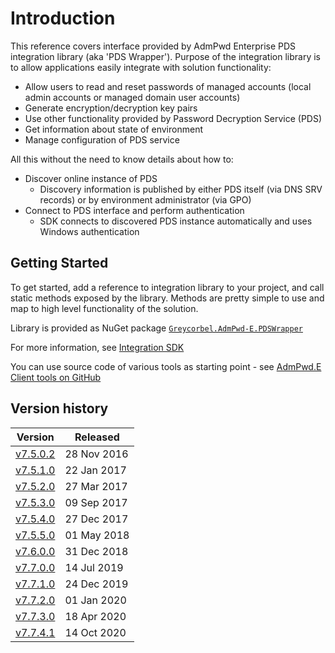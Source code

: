 # Introduction

This reference covers interface provided by AdmPwd Enterprise PDS integration library (aka 'PDS Wrapper'). Purpose of the integration library is to allow applications easily integrate with solution functionality:
* Allow users to read and reset passwords of managed accounts (local admin accounts or managed domain user accounts)
* Generate encryption/decryption key pairs
* Use other functionality provided by Password Decryption Service (PDS)
* Get information about state of environment
* Manage configuration of PDS service

All this without the need to know details about how to:
* Discover online instance of PDS
    * Discovery information is published by either PDS itself (via DNS SRV records) or by environment administrator (via GPO)
* Connect to PDS interface and perform authentication
    * SDK connects to discovered PDS instance automatically and uses Windows authentication

## Getting Started
To get started, add a reference to integration library to your project, and call static methods exposed by the library. Methods are pretty simple to use and map to high level functionality of the solution.

Library is provided as NuGet package [`Greycorbel.AdmPwd-E.PDSWrapper`](https://www.nuget.org/packages/Greycorbel.AdmPwd-E.PDSWrapper/)

For more information, see [Integration SDK](Specification/Management-Tools.md#integration-sdk)

You can use source code of various tools as starting point - see [AdmPwd.E Client tools on GitHub](https://github.com/GreyCorbel/admpwd-e/tree/master/Clients)

## Version history

|Version|Released|
|-------|--------|
|[v7.5.0.2](Version/v7.5.0.2.md)|28 Nov 2016|
|[v7.5.1.0](Version/v7.5.1.0.md)|22 Jan 2017|
|[v7.5.2.0](Version/v7.5.2.0.md)|27 Mar 2017|
|[v7.5.3.0](Version/v7.5.3.0.md)|09 Sep 2017|
|[v7.5.4.0](Version/v7.5.4.0.md)|27 Dec 2017|
|[v7.5.5.0](Version/v7.5.5.0.md)|01 May 2018|
|[v7.6.0.0](Version/v7.6.0.0.md)|31 Dec 2018|
|[v7.7.0.0](Version/v7.7.0.0.md)|14 Jul 2019|
|[v7.7.1.0](Version/v7.7.1.0.md)|24 Dec 2019|
|[v7.7.2.0](Version/v7.7.2.0.md)|01 Jan 2020|
|[v7.7.3.0](Version/v7.7.3.0.md)|18 Apr 2020|
|[v7.7.4.1](Version/v7.7.4.1.md)|14 Oct 2020|